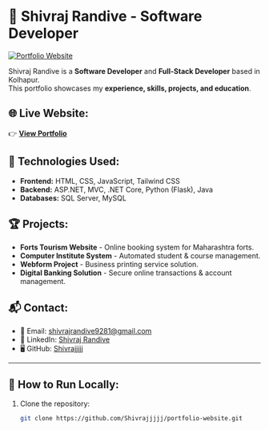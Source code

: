 # 🚀 Shivraj Randive - Software Developer  

[![Portfolio Website](https://yourusername.github.io/portfolio-website/)](https://yourusername.github.io/portfolio-website/)

Shivraj Randive is a **Software Developer** and **Full-Stack Developer** based in Kolhapur.  
This portfolio showcases my **experience, skills, projects, and education**.

## 🌐 Live Website:
👉 **[View Portfolio](https://shivrajjjjj.github.io/portfolio-website/)**  

## 📌 Technologies Used:
- **Frontend:** HTML, CSS, JavaScript, Tailwind CSS  
- **Backend:** ASP.NET, MVC, .NET Core, Python (Flask), Java  
- **Databases:** SQL Server, MySQL  

## 🏆 Projects:
- **Forts Tourism Website** - Online booking system for Maharashtra forts.  
- **Computer Institute System** - Automated student & course management.  
- **Webform Project** - Business printing service solution.  
- **Digital Banking Solution** - Secure online transactions & account management.  

## 📬 Contact:
- 📧 Email: [shivrajrandive9281@gmail.com](mailto:shivrajrandive9281@gmail.com)  
- 💼 LinkedIn: [Shivraj Randive](https://www.linkedin.com/in/shivraj-randive-6918b2232)  
- 🖥 GitHub: [Shivrajjjjj](https://github.com/Shivrajjjjj)  

---

## 🔧 How to Run Locally:
1. Clone the repository:  
   ```sh
   git clone https://github.com/Shivrajjjjj/portfolio-website.git
